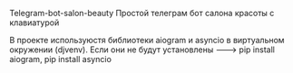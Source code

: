 Telegram-bot-salon-beauty
Простой телеграм бот салона красоты с клавиатурой

В проекте используюстя библиотеки aiogram и asyncio в виртуальном окружении (djvenv).
Если они не будут установлены ---> pip install aiogram, pip install asyncio
